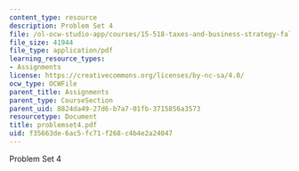 ```yaml
---
content_type: resource
description: Problem Set 4
file: /ol-ocw-studio-app/courses/15-518-taxes-and-business-strategy-fall-2002/f35663de6ac5fc71f268c4b4e2a24047_problemset4.pdf
file_size: 41944
file_type: application/pdf
learning_resource_types:
- Assignments
license: https://creativecommons.org/licenses/by-nc-sa/4.0/
ocw_type: OCWFile
parent_title: Assignments
parent_type: CourseSection
parent_uid: 8824da49-27d6-b7a7-01fb-3715856a3573
resourcetype: Document
title: problemset4.pdf
uid: f35663de-6ac5-fc71-f268-c4b4e2a24047
---
```

Problem Set 4